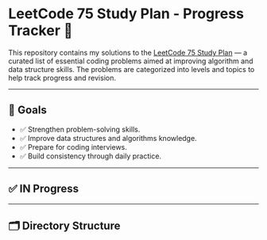 # LeetCode 75 Study Plan - Progress Tracker 🚀

This repository contains my solutions to the [LeetCode 75 Study Plan](https://leetcode.com/study-plan/leetcode-75/) — a curated list of essential coding problems aimed at improving algorithm and data structure skills. The problems are categorized into levels and topics to help track progress and revision.

---

## 📌 Goals

- ✅ Strengthen problem-solving skills.
- ✅ Improve data structures and algorithms knowledge.
- ✅ Prepare for coding interviews.
- ✅ Build consistency through daily practice.

---

## ✅ IN Progress
---

## 🗂️ Directory Structure

